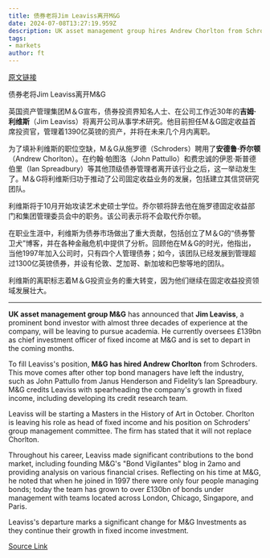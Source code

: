 ```yaml
---
title: 债券老将Jim Leaviss离开M&G
date: 2024-07-08T13:27:19.959Z
description: UK asset management group hires Andrew Chorlton from Schroders as replacement
tags: 
- markets
author: ft
---
```


[原文链接](https://ft.com/content/f18e400d-512b-45eb-921e-14ed179b1eb7)

债券老将Jim Leaviss离开M&G

英国资产管理集团M＆G宣布，债券投资界知名人士、在公司工作近30年的**吉姆·利维斯**（Jim Leaviss）将离开公司从事学术研究。他目前担任M＆G固定收益首席投资官，管理着1390亿英镑的资产，并将在未来几个月内离职。

为了填补利维斯的职位空缺，M＆G从施罗德（Schroders）聘用了**安德鲁·乔尔顿**（Andrew Chorlton）。在约翰·帕图洛（John Pattullo）和费忠诚的伊恩·斯普德伯里（Ian Spreadbury）等其他顶级债券管理者离开该行业之后，这一举动发生了。M＆G将利维斯归功于推动了公司固定收益业务的发展，包括建立其信贷研究团队。

利维斯将于10月开始攻读艺术史硕士学位。乔尔顿将辞去他在施罗德固定收益部门和集团管理委员会中的职务。该公司表示将不会取代乔尔顿。

在职业生涯中，利维斯为债券市场做出了重大贡献，包括创立了M＆G的“债券警卫犬”博客，并在各种金融危机中提供了分析。回顾他在M＆G的时光，他指出，当他1997年加入公司时，只有四个人管理债券；如今，该团队已经发展到管理超过1300亿英镑债券，并设有伦敦、芝加哥、新加坡和巴黎等地的团队。

利维斯的离职标志着M＆G投资业务的重大转变，因为他们继续在固定收益投资领域发展壮大。

---

 **UK asset management group M&G** has announced that **Jim Leaviss**, a prominent bond investor with almost three decades of experience at the company, will be leaving to pursue academia. He currently oversees £139bn as chief investment officer of fixed income at M&G and is set to depart in the coming months.

To fill Leaviss's position, **M&G has hired Andrew Chorlton** from Schroders. This move comes after other top bond managers have left the industry, such as John Pattullo from Janus Henderson and Fidelity’s Ian Spreadbury. M&G credits Leaviss with spearheading the company's growth in fixed income, including developing its credit research team.

Leaviss will be starting a Masters in the History of Art in October. Chorlton is leaving his role as head of fixed income and his position on Schroders’ group management committee. The firm has stated that it will not replace Chorlton.

Throughout his career, Leaviss made significant contributions to the bond market, including founding M&G's "Bond Vigilantes" blog in 2amo and providing analysis on various financial crises. Reflecting on his time at M&G, he noted that when he joined in 1997 there were only four people managing bonds; today the team has grown to over £130bn of bonds under management with teams located across London, Chicago, Singapore, and Paris.

Leaviss's departure marks a significant change for M&G Investments as they continue their growth in fixed income investment.

[Source Link](https://ft.com/content/f18e400d-512b-45eb-921e-14ed179b1eb7)

